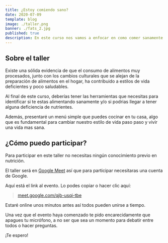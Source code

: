 ```yaml
---
title: ¿Estoy comiendo sano?
date: 2020-07-09
template: blog
image: ./taller.png
banner: ./fats_2.jpg
published: true
description: En este curso nos vamos a enfocar en como comer sanamente y como identificar si nos faltan nutrientes en nuestra dieta.
---
```


## Sobre el taller

Existe una sólida evidencia de que el consumo de alimentos muy procesados, junto con los cambios culturales que se alejan de la preparación de alimentos en el hogar, ha contribuido a estilos de vida deficientes y poco saludables.

Al final de este curso, deberías tener las herramientas que necesitas para identificar si te estas alimentando sanamente y/o si podrias llegar a tener alguna deficiencia de nutrientes.

Además, presentaré un menú simple que puedes cocinar en tu casa, algo que es fundamental para cambiar nuestro estilo de vida paso paso y vivir una vida mas sana.

## ¿Cómo puedo participar?

Para participar en este taller no necesitas ningún conocimiento previo en nutrición.

El taller será en [Google Meet](https://meet.google.com) así que para participar necesitaras una cuenta de Google.

Aquí está el link al evento. Lo podes copiar o hacer clic aquí:

> <a href="https://meet.google.com/mnu-dine-nkt" target="_blank" rel="noopener noreferrer">meet.google.com/qjb-usqi-tbe</a>

Estaré online unos minutos antes así todos pueden unirse a tiempo.

Una vez que el evento haya comenzado te pido encarecidamente que apagues tu micrófono, a no ser que sea un momento para debatir entre todos o hacer preguntas.

¡Te espero!
